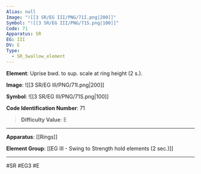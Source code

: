 ```yaml
---
Alias: null
Image: "![[3 SR/EG III/PNG/71I.png|200]]"
Symbol: "![[3 SR/EG III/PNG/71S.png|100]]"
Code: 71
Apparatus: SR
EG: III
DV: E
Type:
  - SR_Swallow_element
---
```

**Element**: Uprise bwd. to sup. scale at ring height (2 s.).

**Image**:
![[3 SR/EG III/PNG/71I.png|200]]

**Symbol**:
![[3 SR/EG III/PNG/71S.png|100]]

**Code Identification Number**: 71

>**Difficulty Value**: E

___
**Apparatus**: [[Rings]]

**Element Group**: [[EG III - Swing to Strength hold elements (2 sec.)]]
___
#SR #EG3 #E
